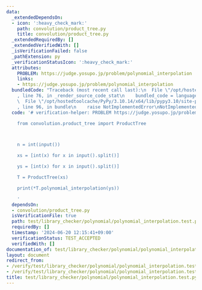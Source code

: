 ```yaml
---
data:
  _extendedDependsOn:
  - icon: ':heavy_check_mark:'
    path: convolution/product_tree.py
    title: convolution/product_tree.py
  _extendedRequiredBy: []
  _extendedVerifiedWith: []
  _isVerificationFailed: false
  _pathExtension: py
  _verificationStatusIcon: ':heavy_check_mark:'
  attributes:
    PROBLEM: https://judge.yosupo.jp/problem/polynomial_interpolation
    links:
    - https://judge.yosupo.jp/problem/polynomial_interpolation
  bundledCode: "Traceback (most recent call last):\n  File \"/opt/hostedtoolcache/PyPy/3.10.14/x64/lib/pypy3.10/site-packages/onlinejudge_verify/documentation/build.py\"\
    , line 76, in _render_source_code_stat\n    bundled_code = language.bundle(\n\
    \  File \"/opt/hostedtoolcache/PyPy/3.10.14/x64/lib/pypy3.10/site-packages/onlinejudge_verify/languages/python.py\"\
    , line 96, in bundle\n    raise NotImplementedError\nNotImplementedError\n"
  code: '# verification-helper: PROBLEM https://judge.yosupo.jp/problem/polynomial_interpolation

    from convolution.product_tree import ProductTree



    n = int(input())

    xs = [int(x) for x in input().split()]

    ys = [int(x) for x in input().split()]

    T = ProductTree(xs)

    print(*T.polynomial_interpolation(ys))

    '
  dependsOn:
  - convolution/product_tree.py
  isVerificationFile: true
  path: test/library_checker/polynomial/polynomial_interpolation.test.py
  requiredBy: []
  timestamp: '2024-06-20 12:15:41+09:00'
  verificationStatus: TEST_ACCEPTED
  verifiedWith: []
documentation_of: test/library_checker/polynomial/polynomial_interpolation.test.py
layout: document
redirect_from:
- /verify/test/library_checker/polynomial/polynomial_interpolation.test.py
- /verify/test/library_checker/polynomial/polynomial_interpolation.test.py.html
title: test/library_checker/polynomial/polynomial_interpolation.test.py
---
```

